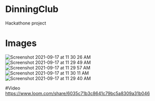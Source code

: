 # DinningClub
Hackathone project
# Images
![Screenshot 2021-09-17 at 11 30 26 AM](https://user-images.githubusercontent.com/76033808/133736513-7c173a64-8f48-4733-8965-b61639f12277.png)
![Screenshot 2021-09-17 at 11 29 49 AM](https://user-images.githubusercontent.com/76033808/133736529-4250a378-b347-4989-b7ac-e1721b40619a.png)
![Screenshot 2021-09-17 at 11 29 57 AM](https://user-images.githubusercontent.com/76033808/133736535-cdb69dc3-bd5a-4abb-9335-35eea3790d0d.png)
![Screenshot 2021-09-17 at 11 30 11 AM](https://user-images.githubusercontent.com/76033808/133736540-29dad088-a689-48f3-949e-55b5ef1f4414.png)
![Screenshot 2021-09-17 at 11 29 40 AM](https://user-images.githubusercontent.com/76033808/133736550-ffcc1ad6-9252-4829-b77c-e77275b76745.png)


#Video
https://www.loom.com/share/6035c71b3c8641c79bc5a8309a31b046
